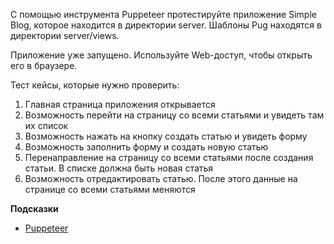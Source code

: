 С помощью инструмента Puppeteer протестируйте приложение Simple Blog, которое находится в директории server. Шаблоны Pug находятся в директории server/views.

Приложение уже запущено. Используйте Web-доступ, чтобы открыть его в браузере.

Тест кейсы, которые нужно проверить:
1. Главная страница приложения открывается
2. Возможность перейти на страницу со всеми статьями и увидеть там их список
3. Возможность нажать на кнопку создать статью и увидеть форму
4. Возможность заполнить форму и создать новую статью
5. Перенаправление на страницу со всеми статьями после создания статьи. В списке должна быть новая статья
6. Возможность отредактировать статью. После этого данные на странице со всеми статьями меняются

**Подсказки**
- [Puppeteer](https://pptr.dev/)